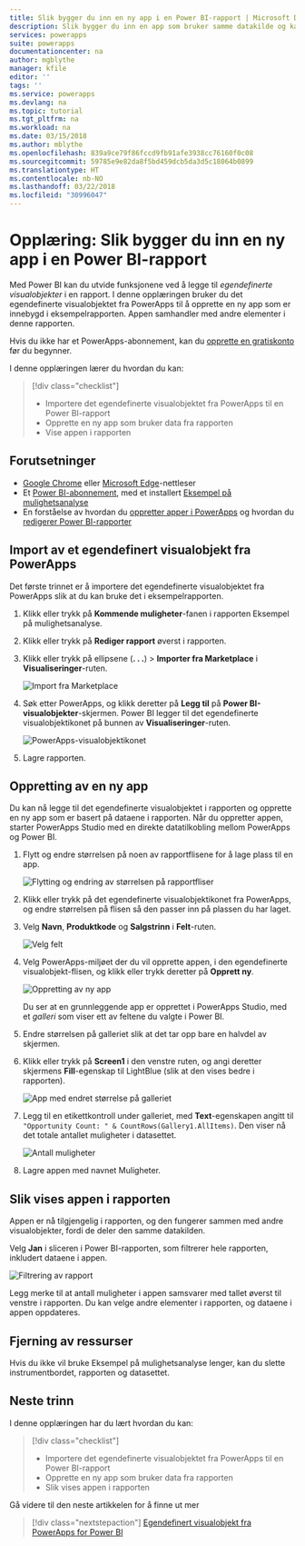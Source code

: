 ```yaml
---
title: Slik bygger du inn en ny app i en Power BI-rapport | Microsoft Docs
description: Slik bygger du inn en app som bruker samme datakilde og kan filtreres som andre rapportelementer
services: powerapps
suite: powerapps
documentationcenter: na
author: mgblythe
manager: kfile
editor: ''
tags: ''
ms.service: powerapps
ms.devlang: na
ms.topic: tutorial
ms.tgt_pltfrm: na
ms.workload: na
ms.date: 03/15/2018
ms.author: mblythe
ms.openlocfilehash: 839a9ce79f86fccd9fb91afe3938cc76160f0c08
ms.sourcegitcommit: 59785e9e82da8f5bd459dcb5da3d5c18064b0899
ms.translationtype: HT
ms.contentlocale: nb-NO
ms.lasthandoff: 03/22/2018
ms.locfileid: "30996047"
---
```

# <a name="tutorial-embed-a-new-app-in-a-power-bi-report"></a>Opplæring: Slik bygger du inn en ny app i en Power BI-rapport

Med Power BI kan du utvide funksjonene ved å legge til *egendefinerte visualobjekter* i en rapport. I denne opplæringen bruker du det egendefinerte visualobjektet fra PowerApps til å opprette en ny app som er innebygd i eksempelrapporten. Appen samhandler med andre elementer i denne rapporten.

Hvis du ikke har et PowerApps-abonnement, kan du [opprette en gratiskonto](../signup-for-powerapps.md) før du begynner.

I denne opplæringen lærer du hvordan du kan:
> [!div class="checklist"]
> * Importere det egendefinerte visualobjektet fra PowerApps til en Power BI-rapport
> * Opprette en ny app som bruker data fra rapporten
> * Vise appen i rapporten

## <a name="prerequisites"></a>Forutsetninger

* [Google Chrome](https://www.google.com/chrome/browser/) eller [Microsoft Edge](https://www.microsoft.com/windows/microsoft-edge)-nettleser
* Et [Power BI-abonnement](https://docs.microsoft.com/power-bi/service-self-service-signup-for-power-bi), med et installert [Eksempel på mulighetsanalyse](https://docs.microsoft.com/power-bi/sample-opportunity-analysis#get-the-content-pack-for-this-sample)
* En forståelse av hvordan du [oppretter apper i PowerApps](data-platform-create-app-scratch.md) og hvordan du [redigerer Power BI-rapporter](https://docs.microsoft.com/power-bi/service-the-report-editor-take-a-tour)

## <a name="import-the-powerapps-custom-visual"></a>Import av et egendefinert visualobjekt fra PowerApps

Det første trinnet er å importere det egendefinerte visualobjektet fra PowerApps slik at du kan bruke det i eksempelrapporten.

1. Klikk eller trykk på **Kommende muligheter**-fanen i rapporten Eksempel på mulighetsanalyse.

2. Klikk eller trykk på **Rediger rapport** øverst i rapporten.

3. Klikk eller trykk på ellipsene (**. . .**) > **Importer fra Marketplace** i **Visualiseringer**-ruten. 

    ![Import fra Marketplace](media/embed-powerapps-powerbi/import-visual.png)

4. Søk etter PowerApps, og klikk deretter på **Legg til** på **Power BI-visualobjekter**-skjermen. Power BI legger til det egendefinerte visualobjektikonet på bunnen av **Visualiseringer**-ruten.

    ![PowerApps-visualobjektikonet](media/embed-powerapps-powerbi/powerapps-icon.png)

5. Lagre rapporten.

## <a name="create-a-new-app"></a>Oppretting av en ny app
Du kan nå legge til det egendefinerte visualobjektet i rapporten og opprette en ny app som er basert på dataene i rapporten. Når du oppretter appen, starter PowerApps Studio med en direkte datatilkobling mellom PowerApps og Power BI.

1. Flytt og endre størrelsen på noen av rapportflisene for å lage plass til en app.

    ![Flytting og endring av størrelsen på rapportfliser](media/embed-powerapps-powerbi/move-resize.png)

2. Klikk eller trykk på det egendefinerte visualobjektikonet fra PowerApps, og endre størrelsen på flisen så den passer inn på plassen du har laget.

3. Velg **Navn**, **Produktkode** og **Salgstrinn** i **Felt**-ruten. 

    ![Velg felt](media/embed-powerapps-powerbi/select-fields.png)

4. Velg PowerApps-miljøet der du vil opprette appen, i den egendefinerte visualobjekt-flisen, og klikk eller trykk deretter på **Opprett ny**.

    ![Oppretting av ny app](media/embed-powerapps-powerbi/create-new-app.png)

    Du ser at en grunnleggende app er opprettet i PowerApps Studio, med et *galleri* som viser ett av feltene du valgte i Power BI.

5.  Endre størrelsen på galleriet slik at det tar opp bare en halvdel av skjermen. 

6. Klikk eller trykk på **Screen1** i den venstre ruten, og angi deretter skjermens **Fill**-egenskap til LightBlue (slik at den vises bedre i rapporten).

    ![App med endret størrelse på galleriet](media/embed-powerapps-powerbi/app-gallery.png)

6. Legg til en etikettkontroll under galleriet, med **Text**-egenskapen angitt til `"Opportunity Count: " & CountRows(Gallery1.AllItems)`. Den viser nå det totale antallet muligheter i datasettet.

    ![Antall muligheter](media/embed-powerapps-powerbi/opportunity-count.png)

7. Lagre appen med navnet Muligheter. 


## <a name="view-the-app-in-the-report"></a>Slik vises appen i rapporten
Appen er nå tilgjengelig i rapporten, og den fungerer sammen med andre visualobjekter, fordi de deler den samme datakilden.

Velg **Jan** i sliceren i Power BI-rapporten, som filtrerer hele rapporten, inkludert dataene i appen.

![Filtrering av rapport](media/embed-powerapps-powerbi/filtered-report.png)

Legg merke til at antall muligheter i appen samsvarer med tallet øverst til venstre i rapporten. Du kan velge andre elementer i rapporten, og dataene i appen oppdateres.


## <a name="clean-up-resources"></a>Fjerning av ressurser
Hvis du ikke vil bruke Eksempel på mulighetsanalyse lenger, kan du slette instrumentbordet, rapporten og datasettet.


## <a name="next-steps"></a>Neste trinn
I denne opplæringen har du lært hvordan du kan:
> [!div class="checklist"]
> * Importere det egendefinerte visualobjektet fra PowerApps til en Power BI-rapport
> * Opprette en ny app som bruker data fra rapporten
> * Slik vises appen i rapporten

Gå videre til den neste artikkelen for å finne ut mer
> [!div class="nextstepaction"]
> [Egendefinert visualobjekt fra PowerApps for Power BI](powerapps-custom-visual.md)


